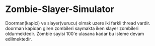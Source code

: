 # Zombie-Slayer-Simulator
Doorman(kapici) ve slayer(vurucu) olmak uzere iki farkli thread vardir. doorman kapidan giren zombileri saymakta iken slayer zombileri oldurmektedir. Zombie sayisi 100'e ulasana kadar bu isleme devam edilmektedir. 
